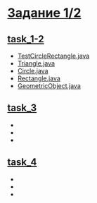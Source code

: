 # [Задание 1/2](https://github.com/Derev005/Java/blob/main/prac_7/task_1-2.md)
## [task_1-2](https://github.com/Derev005/Java/tree/main/prac_7/task_1-2)
 - [TestCircleRectangle.java](https://github.com/Derev005/Java/blob/main/prac_7/task_1-2/TestCircleRectangle.java)
 - [Triangle.java](https://github.com/Derev005/Java/blob/main/prac_7/task_1-2/Triangle.java)
 - [Circle.java](https://github.com/Derev005/Java/blob/main/prac_7/task_1-2/Circle.java)
 - [Rectangle.java](https://github.com/Derev005/Java/blob/main/prac_7/task_1-2/Rectangle.java)
 - [GeometricObject.java](https://github.com/Derev005/Java/blob/main/prac_7/task_1-2/GeometricObject.java)
## [task_3](https://github.com/Derev005/Java/blob/main/prac_7/task_3.md)
 - []()
 - []()
 - []()
## [task_4](https://github.com/Derev005/Java/blob/main/prac_7/task_4.md)
 - []()
 - []()
 - []()
